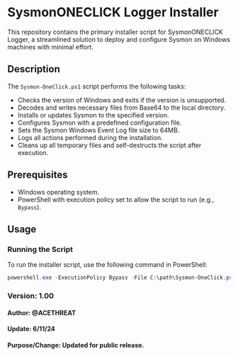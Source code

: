 # SysmonONECLICK Logger Installer

This repository contains the primary installer script for SysmonONECLICK Logger, a streamlined solution to deploy and configure Sysmon on Windows machines with minimal effort.

## Description

The `Sysmon-OneClick.ps1` script performs the following tasks:
- Checks the version of Windows and exits if the version is unsupported.
- Decodes and writes necessary files from Base64 to the local directory.
- Installs or updates Sysmon to the specified version.
- Configures Sysmon with a predefined configuration file.
- Sets the Sysmon Windows Event Log file size to 64MB.
- Logs all actions performed during the installation.
- Cleans up all temporary files and self-destructs the script after execution.

## Prerequisites

- Windows operating system.
- PowerShell with execution policy set to allow the script to run (e.g., `Bypass`).

## Usage

### Running the Script

To run the installer script, use the following command in PowerShell:

```powershell
powershell.exe -ExecutionPolicy Bypass -File C:\path\Sysmon-OneClick.ps1
```

### Version: 1.00 
#### Author: @ACETHREAT
#### Update: 6/11/24
#### Purpose/Change: Updated for public release.
